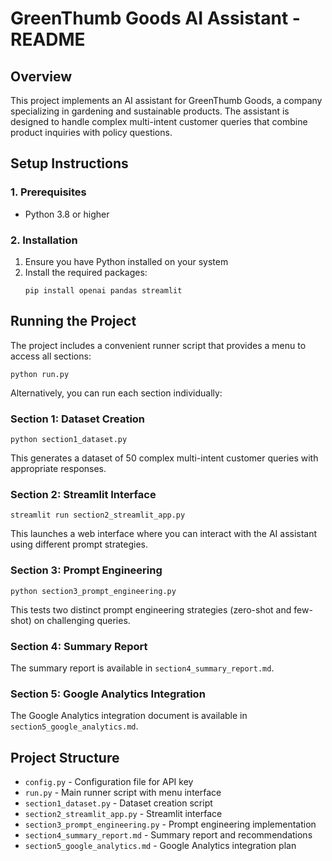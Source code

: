 # GreenThumb Goods AI Assistant - README

## Overview
This project implements an AI assistant for GreenThumb Goods, a company specializing in gardening and sustainable products. The assistant is designed to handle complex multi-intent customer queries that combine product inquiries with policy questions.

## Setup Instructions

### 1. Prerequisites
- Python 3.8 or higher

### 2. Installation
1. Ensure you have Python installed on your system
2. Install the required packages:
   ```
   pip install openai pandas streamlit
   ```



## Running the Project

The project includes a convenient runner script that provides a menu to access all sections:

```
python run.py
```

Alternatively, you can run each section individually:

### Section 1: Dataset Creation
```
python section1_dataset.py
```
This generates a dataset of 50 complex multi-intent customer queries with appropriate responses.

### Section 2: Streamlit Interface
```
streamlit run section2_streamlit_app.py
```
This launches a web interface where you can interact with the AI assistant using different prompt strategies.

### Section 3: Prompt Engineering
```
python section3_prompt_engineering.py
```
This tests two distinct prompt engineering strategies (zero-shot and few-shot) on challenging queries.

### Section 4: Summary Report
The summary report is available in `section4_summary_report.md`.

### Section 5: Google Analytics Integration
The Google Analytics integration document is available in `section5_google_analytics.md`.

## Project Structure
- `config.py` - Configuration file for API key
- `run.py` - Main runner script with menu interface
- `section1_dataset.py` - Dataset creation script
- `section2_streamlit_app.py` - Streamlit interface
- `section3_prompt_engineering.py` - Prompt engineering implementation
- `section4_summary_report.md` - Summary report and recommendations
- `section5_google_analytics.md` - Google Analytics integration plan

